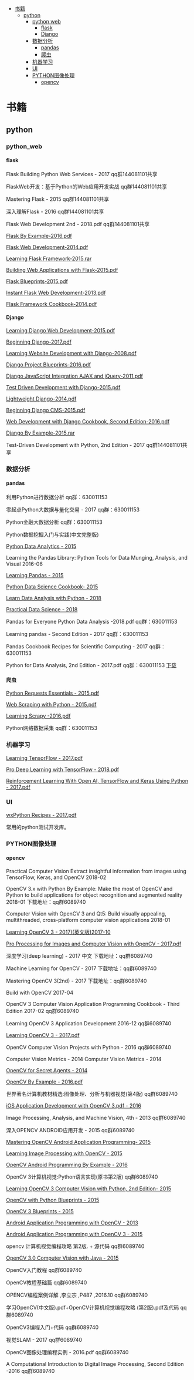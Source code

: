 
- [书籍](#书籍)
    - [python](#python)
		- [python web](#python_web)
			- [flask](#flask)
			- [Django](#Django)	
		- [数据分析](#数据分析)		
			- [pandas](#pandas)		
			- [爬虫](#爬虫)		
		- [机器学习](#机器学习)	
		- [UI](#UI)	
		- [PYTHON图像处理](#PYTHON图像处理)				
			- [opencv](#opencv)				

# 书籍	

## python

### python_web

#### flask

Flask Building Python Web Services - 2017 qq群144081101共享

FlaskWeb开发：基于Python的Web应用开发实战 qq群144081101共享

Mastering Flask - 2015 qq群144081101共享

深入理解Flask - 2016 qq群144081101共享

Flask Web Development 2nd - 2018.pdf qq群144081101共享

[Flask By Example-2016.pdf](http://www.allitebooks.com/flask-by-example/)

[Flask Web Development-2014.pdf](http://www.allitebooks.com/flask-web-development/)

[Learning Flask Framework-2015.rar](http://www.allitebooks.com/learning-flask-framework/)

[Building Web Applications with Flask-2015.pdf](http://www.allitebooks.com/building-web-applications-with-flask/)

[Flask Blueprints-2015.pdf](http://www.allitebooks.com/flask-blueprints/)

[Instant Flask Web Development-2013.pdf](http://www.allitebooks.com/instant-flask-web-development/)

[Flask Framework Cookbook-2014.pdf](http://www.allitebooks.com/flask-framework-cookbook/)

#### Django

[Learning Django Web Development-2015.pdf](http://www.allitebooks.com/learning-django-web-development/)

[Beginning Django-2017.pdf](http://www.allitebooks.com/beginning-django/)

[Learning Website Development with Django-2008.pdf](http://www.allitebooks.com/learning-website-development-with-django/)

[Django Project Blueprints-2016.pdf](http://www.allitebooks.com/django-project-blueprints/)

[Django JavaScript Integration AJAX and jQuery-2011.pdf](http://www.allitebooks.com/django-javascript-integration-ajax-and-jquery/)

[Test Driven Development with Django-2015.pdf](http://www.allitebooks.com/test-driven-development-with-django/)

[Lightweight Django-2014.pdf](http://www.allitebooks.com/lightweight-django/)

[Beginning Django CMS-2015.pdf](http://www.allitebooks.com/beginning-django-cms/)

[Web Development with Django Cookbook, Second Edition-2016.pdf](http://www.allitebooks.com/web-development-with-django-cookbook-second-edition/)

[Django By Example-2015.rar](http://www.allitebooks.com/django-by-example/)

Test-Driven Development with Python, 2nd Edition - 2017 qq群144081101共享


### 数据分析

#### pandas

利用Python进行数据分析 qq群：630011153

零起点Python大数据与量化交易 - 2017 qq群：630011153

Python金融大数据分析 qq群：630011153

Python数据挖掘入门与实践(中文完整版) 

[Python Data Analytics - 2015](http://file.allitebooks.com/20151217/Python%20Data%20Analytics.pdf)

Learning the Pandas Library: Python Tools for Data Munging, Analysis, and Visual 2016-06

[Learning Pandas - 2015](http://file.allitebooks.com/20150425/Learning%20pandas.pdf)

[Python Data Science Cookbook- 2015](http://file.allitebooks.com/20151124/Python%20Data%20Science%20Cookbook.pdf)

[Learn Data Analysis with Python - 2018](http://file.allitebooks.com/20180223/Learn%20Data%20Analysis%20with%20Python.pdf)

[Practical Data Science - 2018](http://file.allitebooks.com/20180222/Practical%20Data%20Science.pdf)

Pandas for Everyone Python Data Analysis -2018.pdf qq群：630011153

Learning pandas - Second Edition - 2017 qq群：630011153

Pandas Cookbook Recipes for Scientific Computing - 2017  qq群：630011153

Python for Data Analysis, 2nd Edition - 2017.pdf qq群：630011153 [下载](http://file.allitebooks.com/20171009/Python%20for%20Data%20Analysis,%202nd%20Edition.pdf)

#### 爬虫

[Python Requests Essentials - 2015.pdf](http://file.allitebooks.com/20170813/Python%20Requests%20Essentials.pdf)

[Web Scraping with Python - 2015.pdf](http://file.allitebooks.com/20150731/Web%20Scraping%20with%20Python.pdf)

[Learning Scrapy -2016.pdf](http://file.allitebooks.com/20160330/Learning%20Scrapy.pdf)

Python网络数据采集 qq群：630011153

### 机器学习

[Learning TensorFlow - 2017.pdf](http://file.allitebooks.com/20170928/Learning%20TensorFlow.pdf)

[Pro Deep Learning with TensorFlow - 2018.pdf](http://file.allitebooks.com/20171207/Pro%20Deep%20Learning%20with%20TensorFlow.pdf)

[Reinforcement Learning With Open AI, TensorFlow and Keras Using Python - 2017.pdf](http://file.allitebooks.com/20171210/Reinforcement%20Learning.pdf)

### UI

[wxPython Recipes - 2017.pdf](http://file.allitebooks.com/20171213/wxPython%20Recipes.pdf)


常用的python测试开发库。

### PYTHON图像处理

#### opencv

Practical Computer Vision Extract insightful information from images using TensorFlow, Keras, and OpenCV 2018-02 

OpenCV 3.x with Python By Example: Make the most of OpenCV and Python to build applications for object recognition and augmented reality 2018-01 下载地址：qq群6089740

Computer Vision with OpenCV 3 and Qt5: Build visually appealing, multithreaded, cross-platform computer vision applications 2018-01

[Learning OpenCV 3 - 2017)(英文版)2017-10](http://file.allitebooks.com/20170108/Learning%20OpenCV%203.pdf)

[Pro Processing for Images and Computer Vision with OpenCV - 2017.pdf](http://file.allitebooks.com/20170827/Pro%20Processing%20for%20Images%20and%20Computer%20Vision%20with%20OpenCV.pdf)

深度学习(deep learning) - 2017 中文 下载地址：qq群6089740

Machine Learning for OpenCV - 2017 下载地址：qq群6089740

Mastering OpenCV 3(2nd) - 2017 下载地址：qq群6089740

Build with OpenCV 2017-04

OpenCV 3 Computer Vision Application Programming Cookbook - Third Edition 2017-02 qq群6089740

Learning OpenCV 3 Application Development 2016-12 qq群6089740 

[Learning OpenCV 3 - 2017.pdf](http://file.allitebooks.com/20170108/Learning%20OpenCV%203.pdf)

OpenCV Computer Vision Projects with Python - 2016 qq群6089740 

Computer Vision Metrics - 2014 Computer Vision Metrics - 2014

[OpenCV for Secret Agents - 2014 ](http://file.allitebooks.com/20160519/OpenCV%20for%20Secret%20Agents.pdf)

[OpenCV By Example - 2016.pdf ](http://file.allitebooks.com/20160124/OpenCV%20By%20Example.pdf)

世界著名计算机教材精选:图像处理、分析与机器视觉(第4版)  qq群6089740 

[iOS Application Development with OpenCV 3.pdf - 2016 ](http://file.allitebooks.com/20170523/iOS%20Application%20Development%20with%20OpenCV%203.pdf)

Image Processing, Analysis, and Machine Vision, 4th - 2013  qq群6089740 

深入OPENCV ANDROID应用开发 - 2015 qq群6089740

[Mastering OpenCV Android Application Programming- 2015](http://file.allitebooks.com/20150823/Mastering%20OpenCV%20Android%20Application%20Programming.pdf)

[Learning Image Processing with OpenCV - 2015](http://file.allitebooks.com/20150829/Learning%20Image%20Processing%20with%20OpenCV.pdf)

[OpenCV Android Programming By Example - 2016](http://file.allitebooks.com/20151228/OpenCV%20Android%20Programming%20By%20Example.pdf)

OpenCV 3计算机视觉:Python语言实现(原书第2版) qq群6089740 

[Learning OpenCV 3 Computer Vision with Python, 2nd Edition- 2015](http://file.allitebooks.com/20160908/Learning%20OpenCV%203%20Computer%20Vision%20with%20Python,%202nd%20Edition.pdf)

[OpenCV with Python Blueprints - 2015](http://file.allitebooks.com/20160816/OpenCV%20with%20Python%20Blueprints.rar)

[OpenCV 3 Blueprints - 2015](http://file.allitebooks.com/20151126/OpenCV%203%20Blueprints.pdf)

[Android Application Programming with OpenCV - 2013](http://file.allitebooks.com/20150520/Android%20Application%20Programming%20with%20OpenCV.pdf)

[Android Application Programming with OpenCV 3 - 2015](http://file.allitebooks.com/20150811/Android%20Application%20Programming%20with%20OpenCV%203.pdf)

opencv 计算机视觉编程攻略 第2版. + 源代码 qq群6089740

[OpenCV 3.0 Computer Vision with Java - 2015](http://file.allitebooks.com/20150913/OpenCV%203.0%20Computer%20Vision%20with%20Java.pdf)

OpenCV入门教程 qq群6089740

OpenCV教程基础篇 qq群6089740

OPENCV编程案例详解 ,李立宗 ,P487 ,2016.10 qq群6089740

学习OpenCV(中文版).pdf+OpenCV计算机视觉编程攻略 (第2版).pdf及代码 qq群6089740

OpenCV3编程入门+代码 qq群6089740

视觉SLAM - 2017 qq群6089740

OpenCV图像处理编程实例 - 2016.pdf qq群6089740

A Computational Introduction to Digital Image Processing, Second Edition -2016 qq群6089740
	